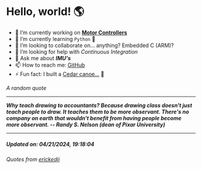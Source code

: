 # Hello, world! 🌎


- 🔧 I’m currently working on [**Motor Controllers**](https://github.com/kyleRhess/MicroMotor)
- 🌱 I’m currently learning `Python` **🐍**
- 👯 I’m looking to collaborate on... anything? Embedded C (ARM)?
- 🤔 I’m looking for help with *Continuous Integration*
- 💬 Ask me about ***IMU's***
- 📫 How to reach me: [GitHub](https://github.com/kyleRhess)
- ⚡ Fun fact: I built a [Cedar canoe...](https://kylerhess.github.io/canoe.html) 🛶

_A random quote_
___
***Why teach drawing to accountants? Because drawing class doesn't just
teach people to draw. It teaches them to be more observant. There's no
company on earth that wouldn't benefit from having people become more
observant.
-- Randy S. Nelson (dean of Pixar University)***
___
##### Updated on: 04/21/2024, 19:18:04
###### Quotes from [erickedji](https://gist.github.com/erickedji/68802)